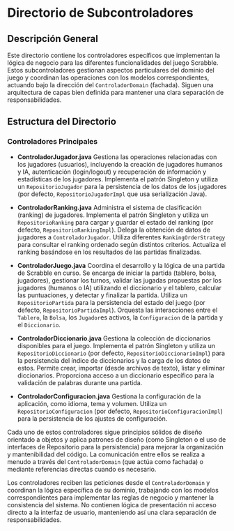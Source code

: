 # Directorio de Subcontroladores

## Descripción General

Este directorio contiene los controladores específicos que implementan la lógica de negocio para las diferentes funcionalidades del juego Scrabble. Estos subcontroladores gestionan aspectos particulares del dominio del juego y coordinan las operaciones con los modelos correspondientes, actuando bajo la dirección del `ControladorDomain` (fachada). Siguen una arquitectura de capas bien definida para mantener una clara separación de responsabilidades.

## Estructura del Directorio

### Controladores Principales

-   **ControladorJugador.java**
    Gestiona las operaciones relacionadas con los jugadores (usuarios), incluyendo la creación de jugadores humanos y IA, autenticación (login/logout) y recuperación de información y estadísticas de los jugadores. Implementa el patrón Singleton y utiliza un `RepositorioJugador` para la persistencia de los datos de los jugadores (por defecto, `RepositorioJugadorImpl` que usa serialización Java).

-   **ControladorRanking.java**
    Administra el sistema de clasificación (ranking) de jugadores. Implementa el patrón Singleton y utiliza un `RepositorioRanking` para cargar y guardar el estado del ranking (por defecto, `RepositorioRankingImpl`). Delega la obtención de datos de jugadores a `ControladorJugador`. Utiliza diferentes `RankingOrderStrategy` para consultar el ranking ordenado según distintos criterios. Actualiza el ranking basándose en los resultados de las partidas finalizadas.

-   **ControladorJuego.java**
    Coordina el desarrollo y la lógica de una partida de Scrabble en curso. Se encarga de iniciar la partida (tablero, bolsa, jugadores), gestionar los turnos, validar las jugadas propuestas por los jugadores (humanos o IA) utilizando el diccionario y el tablero, calcular las puntuaciones, y detectar y finalizar la partida. Utiliza un `RepositorioPartida` para la persistencia del estado del juego (por defecto, `RepositorioPartidaImpl`). Orquesta las interacciones entre el `Tablero`, la `Bolsa`, los `Jugador`es activos, la `Configuracion` de la partida y el `Diccionario`.

-   **ControladorDiccionario.java**
    Gestiona la colección de diccionarios disponibles para el juego. Implementa el patrón Singleton y utiliza un `RepositorioDiccionario` (por defecto, `RepositorioDiccionarioImpl`) para la persistencia del índice de diccionarios y la carga de los datos de estos. Permite crear, importar (desde archivos de texto), listar y eliminar diccionarios. Proporciona acceso a un diccionario específico para la validación de palabras durante una partida.

-   **ControladorConfiguracion.java**
    Gestiona la configuración de la aplicación, como idioma, tema y volumen. Utiliza un `RepositorioConfiguracion` (por defecto, `RepositorioConfiguracionImpl`) para la persistencia de los ajustes de configuración.

Cada uno de estos controladores sigue principios sólidos de diseño orientado a objetos y aplica patrones de diseño (como Singleton o el uso de interfaces de Repositorio para la persistencia) para mejorar la organización y mantenibilidad del código. La comunicación entre ellos se realiza a menudo a través del `ControladorDomain` (que actúa como fachada) o mediante referencias directas cuando es necesario.

Los controladores reciben las peticiones desde el `ControladorDomain` y coordinan la lógica específica de su dominio, trabajando con los modelos correspondientes para implementar las reglas de negocio y mantener la consistencia del sistema. No contienen lógica de presentación ni acceso directo a la interfaz de usuario, manteniendo así una clara separación de responsabilidades.